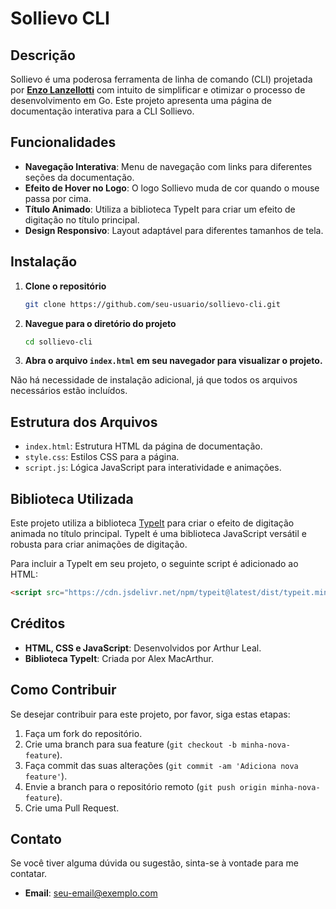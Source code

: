 # Sollievo CLI
## Descrição
Sollievo é uma poderosa ferramenta de linha de comando (CLI) projetada por **[Enzo Lanzellotti](https://github.com/YlanzinhoY)** com intuito de simplificar e otimizar o processo de desenvolvimento em Go. Este projeto apresenta uma página de documentação interativa para a CLI Sollievo.

## Funcionalidades
* **Navegação Interativa**: Menu de navegação com links para diferentes seções da documentação.
* **Efeito de Hover no Logo**: O logo Sollievo muda de cor quando o mouse passa por cima.
* **Título Animado**: Utiliza a biblioteca TypeIt para criar um efeito de digitação no título principal.
* **Design Responsivo**: Layout adaptável para diferentes tamanhos de tela.

## Instalação
1. **Clone o repositório**
   ```bash
   git clone https://github.com/seu-usuario/sollievo-cli.git
   ```
2. **Navegue para o diretório do projeto**
   ```bash
   cd sollievo-cli
   ```
3. **Abra o arquivo `index.html` em seu navegador para visualizar o projeto.**

Não há necessidade de instalação adicional, já que todos os arquivos necessários estão incluídos.

## Estrutura dos Arquivos
* `index.html`: Estrutura HTML da página de documentação.
* `style.css`: Estilos CSS para a página.
* `script.js`: Lógica JavaScript para interatividade e animações.

## Biblioteca Utilizada
Este projeto utiliza a biblioteca [TypeIt](https://typeitjs.com/) para criar o efeito de digitação animada no título principal. TypeIt é uma biblioteca JavaScript versátil e robusta para criar animações de digitação.

Para incluir a TypeIt em seu projeto, o seguinte script é adicionado ao HTML:
```html
<script src="https://cdn.jsdelivr.net/npm/typeit@latest/dist/typeit.min.js"></script>
```
## Créditos
* **HTML, CSS e JavaScript**: Desenvolvidos por Arthur Leal.
* **Biblioteca TypeIt**: Criada por Alex MacArthur.

## Como Contribuir
Se desejar contribuir para este projeto, por favor, siga estas etapas:
1. Faça um fork do repositório.
2. Crie uma branch para sua feature (`git checkout -b minha-nova-feature`).
3. Faça commit das suas alterações (`git commit -am 'Adiciona nova feature'`).
4. Envie a branch para o repositório remoto (`git push origin minha-nova-feature`).
5. Crie uma Pull Request.

## Contato
Se você tiver alguma dúvida ou sugestão, sinta-se à vontade para me contatar.
* **Email**: seu-email@exemplo.com
